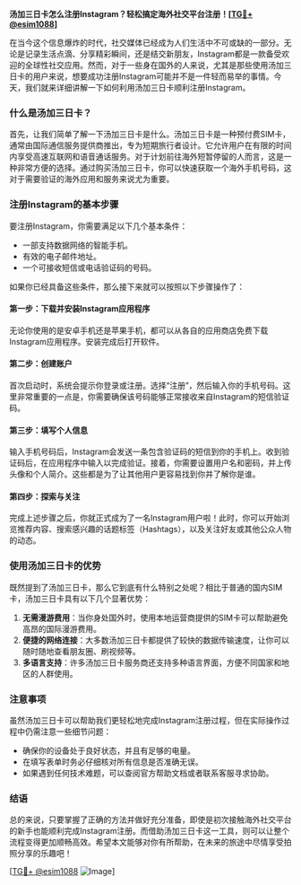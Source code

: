 **汤加三日卡怎么注册Instagram？轻松搞定海外社交平台注册！[[TG💪+ @esim1088](https://t.me/s/esim1088)]**

在当今这个信息爆炸的时代，社交媒体已经成为人们生活中不可或缺的一部分。无论是记录生活点滴、分享精彩瞬间，还是结交新朋友，Instagram都是一款备受欢迎的全球性社交应用。然而，对于一些身在国外的人来说，尤其是那些使用汤加三日卡的用户来说，想要成功注册Instagram可能并不是一件轻而易举的事情。今天，我们就来详细讲解一下如何利用汤加三日卡顺利注册Instagram。

### 什么是汤加三日卡？

首先，让我们简单了解一下汤加三日卡是什么。汤加三日卡是一种预付费SIM卡，通常由国际通信服务提供商推出，专为短期旅行者设计。它允许用户在有限的时间内享受高速互联网和语音通话服务。对于计划前往海外短暂停留的人而言，这是一种非常方便的选择。通过购买汤加三日卡，你可以快速获取一个海外手机号码，这对于需要验证的海外应用和服务来说尤为重要。

### 注册Instagram的基本步骤

要注册Instagram，你需要满足以下几个基本条件：
- 一部支持数据网络的智能手机。
- 有效的电子邮件地址。
- 一个可接收短信或电话验证码的号码。

如果你已经具备这些条件，那么接下来就可以按照以下步骤操作了：

#### 第一步：下载并安装Instagram应用程序
无论你使用的是安卓手机还是苹果手机，都可以从各自的应用商店免费下载Instagram应用程序。安装完成后打开软件。

#### 第二步：创建账户
首次启动时，系统会提示你登录或注册。选择“注册”，然后输入你的手机号码。这里非常重要的一点是，你需要确保该号码能够正常接收来自Instagram的短信验证码。

#### 第三步：填写个人信息
输入手机号码后，Instagram会发送一条包含验证码的短信到你的手机上。收到验证码后，在应用程序中输入以完成验证。接着，你需要设置用户名和密码，并上传头像和个人简介。这些都是为了让其他用户更容易找到你并了解你是谁。

#### 第四步：探索与关注
完成上述步骤之后，你就正式成为了一名Instagram用户啦！此时，你可以开始浏览推荐内容、搜索感兴趣的话题标签（Hashtags），以及关注好友或其他公众人物的动态。

### 使用汤加三日卡的优势

既然提到了汤加三日卡，那么它到底有什么特别之处呢？相比于普通的国内SIM卡，汤加三日卡具有以下几个显著优势：

1. **无需漫游费用**：当你身处国外时，使用本地运营商提供的SIM卡可以帮助避免高昂的国际漫游费用。
2. **便捷的网络连接**：大多数汤加三日卡都提供了较快的数据传输速度，让你可以随时随地查看朋友圈、刷视频等。
3. **多语言支持**：许多汤加三日卡服务商还支持多种语言界面，方便不同国家和地区的人群使用。

### 注意事项

虽然汤加三日卡可以帮助我们更轻松地完成Instagram注册过程，但在实际操作过程中仍需注意一些细节问题：

- 确保你的设备处于良好状态，并且有足够的电量。
- 在填写表单时务必仔细核对所有信息是否准确无误。
- 如果遇到任何技术难题，可以查阅官方帮助文档或者联系客服寻求协助。

### 结语

总的来说，只要掌握了正确的方法并做好充分准备，即使是初次接触海外社交平台的新手也能顺利完成Instagram注册。而借助汤加三日卡这一工具，则可以让整个流程变得更加顺畅高效。希望本文能够对你有所帮助，在未来的旅途中尽情享受拍照分享的乐趣吧！

[[TG💪+ @esim1088](https://t.me/s/esim1088) ![Image](https://i.postimg.cc/4NQfJmqS/Snipaste-2025-05-13-00-14-12.png)]